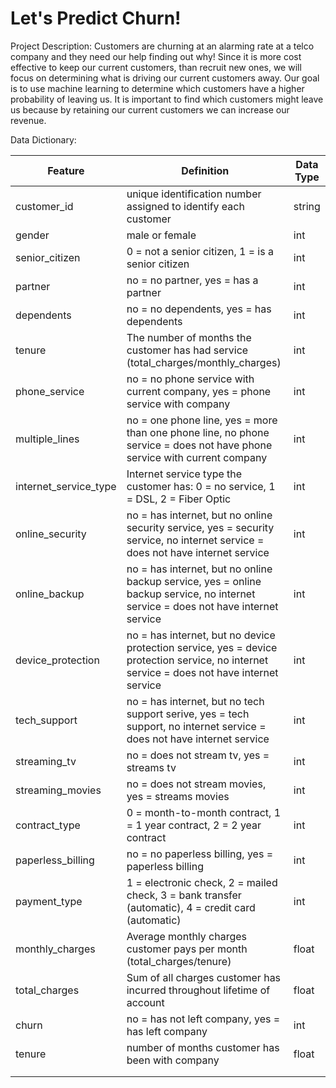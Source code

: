 # Let's Predict Churn!
  
Project Description: 
Customers are churning at an alarming rate at a telco company and they need our help finding out why!  Since it is more cost effective to keep our current customers, than recruit new ones, we will focus on determining what is driving our current customers away.  Our goal is to use machine learning to determine which customers have a higher probability of leaving us.  It is important to find which customers might leave us because by retaining our current customers we can increase our revenue.  


Data Dictionary:

| Feature               | Definition                                                                                                                                 | Data Type |
|-----------------------|--------------------------------------------------------------------------------------------------------------------------------------------|-----------|
| customer_id           | unique identification number assigned to identify each customer                                                                            | string    |
| gender                | male or female                                                                                                                             | int       |
| senior_citizen        | 0 = not a senior citizen, 1 = is a senior citizen                                                                                          | int       |
| partner               | no = no partner, yes = has a partner                                                                                                       | int       |
| dependents            | no = no dependents, yes = has dependents                                                                                                   | int       |
| tenure                | The number of months the customer has had service (total_charges/monthly_charges)                                                          | int       |
| phone_service         | no = no phone service with current company, yes = phone service with company                                                               | int       |
| multiple_lines        | no = one phone line, yes = more than one phone line, no phone service = does not have phone service with current company                   | int       |
| internet_service_type | Internet service type the customer has: 0 = no service, 1 = DSL, 2 = Fiber Optic                                                           | int       |
| online_security       | no = has internet, but no online security service, yes = security service, no internet service = does not have internet service            | int       |
| online_backup         | no = has internet, but no online backup service, yes = online backup service, no internet service = does not have internet service         | int       |
| device_protection     | no = has internet, but no device protection service, yes = device protection service, no internet service = does not have internet service | int       |
| tech_support          | no = has internet, but no tech support serive, yes = tech support, no internet service = does not have internet service                    | int       |
| streaming_tv          | no = does not stream tv, yes = streams tv                                                                                                  | int       |
| streaming_movies      | no = does not stream movies, yes = streams movies                                                                                          | int       |
| contract_type         | 0 = month-to-month contract, 1 = 1 year contract, 2 = 2 year contract                                                                      | int       |
| paperless_billing     | no = no paperless billing, yes = paperless billing                                                                                         | int       |
| payment_type          | 1 = electronic check, 2 = mailed check, 3 = bank transfer (automatic), 4 = credit card (automatic)                                         | int       |
| monthly_charges       | Average monthly charges customer pays per month (total_charges/tenure)                                                                     | float     |
| total_charges         | Sum of all charges customer has incurred throughout lifetime of account                                                                    | float     |
| churn                 | no = has not left company, yes = has left company                                                                                          | int       |
| tenure                | number of months customer has been with company                                                                                            | float     |
|                       |                                                                                                                                            |           |
|                       |                                                                                                                                            |           |

